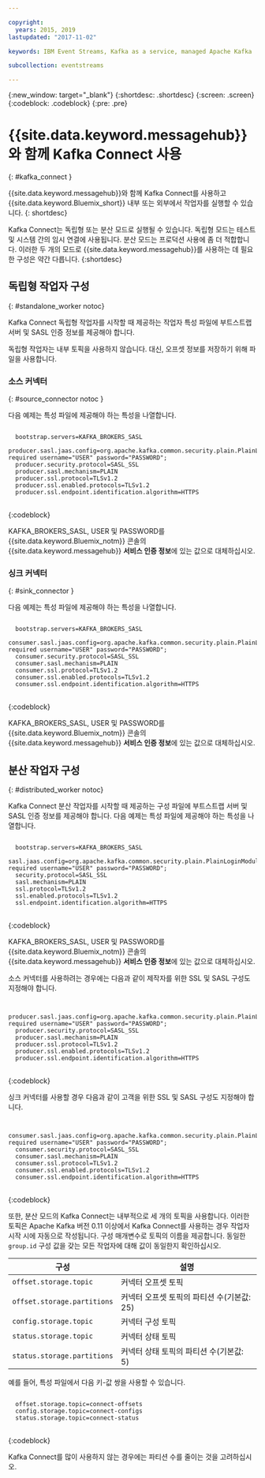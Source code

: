 ```yaml
---

copyright:
  years: 2015, 2019
lastupdated: "2017-11-02"

keywords: IBM Event Streams, Kafka as a service, managed Apache Kafka

subcollection: eventstreams

---
```


{:new_window: target="_blank"}
{:shortdesc: .shortdesc}
{:screen: .screen}
{:codeblock: .codeblock}
{:pre: .pre}

# {{site.data.keyword.messagehub}}와 함께 Kafka Connect 사용
{: #kafka_connect }

{{site.data.keyword.messagehub}}와 함께 Kafka Connect를 사용하고 {{site.data.keyword.Bluemix_short}} 내부 또는 외부에서 작업자를 실행할 수 있습니다.
{: shortdesc}

Kafka Connect는 독립형 또는 분산 모드로 실행될 수 있습니다. 독립형 모드는 테스트 및 시스템 간의 임시 연결에 사용됩니다. 분산 모드는
프로덕션 사용에 좀 더 적합합니다. 이러한 두 개의 모드로 {{site.data.keyword.messagehub}}를 사용하는 데 필요한 구성은 약간 다릅니다.
{:shortdesc}

## 독립형 작업자 구성
{: #standalone_worker notoc}

Kafka Connect 독립형 작업자를 시작할 때 제공하는 작업자 특성 파일에 부트스트랩 서버 및 SASL 인증 정보를 제공해야 합니다.

독립형 작업자는 내부 토픽을 사용하지 않습니다. 대신, 오프셋 정보를 저장하기 위해 파일을 사용합니다.

### 소스 커넥터
{: #source_connector notoc }

다음 예제는 특성 파일에 제공해야 하는 특성을 나열합니다.

<pre>
<code>
  bootstrap.servers=KAFKA_BROKERS_SASL
  producer.sasl.jaas.config=org.apache.kafka.common.security.plain.PlainLoginModule required username="USER" password="PASSWORD";
  producer.security.protocol=SASL_SSL
  producer.sasl.mechanism=PLAIN
  producer.ssl.protocol=TLSv1.2
  producer.ssl.enabled.protocols=TLSv1.2
  producer.ssl.endpoint.identification.algorithm=HTTPS
</code>
</pre>
{:codeblock}

KAFKA_BROKERS_SASL, USER 및 PASSWORD를 {{site.data.keyword.Bluemix_notm}} 콘솔의
{{site.data.keyword.messagehub}} **서비스 인증 정보**에 있는 값으로 대체하십시오.

### 싱크 커넥터
{: #sink_connector }

다음 예제는 특성 파일에 제공해야 하는 특성을 나열합니다.

<pre>
<code>
  bootstrap.servers=KAFKA_BROKERS_SASL
  consumer.sasl.jaas.config=org.apache.kafka.common.security.plain.PlainLoginModule required username="USER" password="PASSWORD";
  consumer.security.protocol=SASL_SSL
  consumer.sasl.mechanism=PLAIN
  consumer.ssl.protocol=TLSv1.2
  consumer.ssl.enabled.protocols=TLSv1.2
  consumer.ssl.endpoint.identification.algorithm=HTTPS
</code>
</pre>
{:codeblock}

KAFKA_BROKERS_SASL, USER 및 PASSWORD를 {{site.data.keyword.Bluemix_notm}} 콘솔의
{{site.data.keyword.messagehub}} **서비스 인증 정보**에 있는 값으로 대체하십시오.

## 분산 작업자 구성
{: #distributed_worker notoc}

Kafka Connect 분산 작업자를 시작할 때 제공하는 구성 파일에 부트스트랩 서버 및 SASL 인증 정보를 제공해야 합니다. 다음 예제는 특성 파일에 제공해야 하는 특성을 나열합니다.

<pre>
<code>
  bootstrap.servers=KAFKA_BROKERS_SASL
  sasl.jaas.config=org.apache.kafka.common.security.plain.PlainLoginModule required username="USER" password="PASSWORD";
  security.protocol=SASL_SSL
  sasl.mechanism=PLAIN
  ssl.protocol=TLSv1.2
  ssl.enabled.protocols=TLSv1.2
  ssl.endpoint.identification.algorithm=HTTPS
</code>
</pre>
{:codeblock}

KAFKA_BROKERS_SASL, USER 및 PASSWORD를 {{site.data.keyword.Bluemix_notm}} 콘솔의
{{site.data.keyword.messagehub}} **서비스 인증 정보**에 있는 값으로 대체하십시오.

소스 커넥터를 사용하려는 경우에는 다음과 같이 제작자를 위한 SSL 및 SASL 구성도 지정해야 합니다.

<pre>
<code>
  producer.sasl.jaas.config=org.apache.kafka.common.security.plain.PlainLoginModule required username="USER" password="PASSWORD";
  producer.security.protocol=SASL_SSL
  producer.sasl.mechanism=PLAIN
  producer.ssl.protocol=TLSv1.2
  producer.ssl.enabled.protocols=TLSv1.2
  producer.ssl.endpoint.identification.algorithm=HTTPS
</code>
</pre>
{:codeblock}

싱크 커넥터를 사용할 경우 다음과 같이 고객을 위한 SSL 및 SASL 구성도 지정해야 합니다.

<pre>
<code>
  consumer.sasl.jaas.config=org.apache.kafka.common.security.plain.PlainLoginModule required username="USER" password="PASSWORD";
  consumer.security.protocol=SASL_SSL
  consumer.sasl.mechanism=PLAIN
  consumer.ssl.protocol=TLSv1.2
  consumer.ssl.enabled.protocols=TLSv1.2
  consumer.ssl.endpoint.identification.algorithm=HTTPS
</code>
</pre>
{:codeblock}

또한, 분산 모드의 Kafka Connect는 내부적으로 세 개의 토픽을 사용합니다. 이러한 토픽은 Apache Kafka 버전 0.11 이상에서 Kafka Connect를 사용하는 경우 작업자 시작 시에 자동으로 작성됩니다. 구성 매개변수로 토픽의 이름을 제공합니다. 동일한 `group.id` 구성 값을 갖는 모든 작업자에 대해 값이 동일한지 확인하십시오.

|구성               |설명                                                         |
| --------------------------- | ------------------------------------------------------------------- |
|`offset.storage.topic`      |커넥터 오프셋 토픽                                             |
|`offset.storage.partitions` |커넥터 오프셋 토픽의 파티션 수(기본값: 25) |
|`config.storage.topic`      |커넥터 구성 토픽                                       |
|`status.storage.topic`      |커넥터 상태 토픽                                              |
|`status.storage.partitions` |커넥터 상태 토픽의 파티션 수(기본값: 5)          |

예를 들어, 특성 파일에서 다음 키-값 쌍을 사용할 수 있습니다.

<pre>
<code>
  offset.storage.topic=connect-offsets
  config.storage.topic=connect-configs
  status.storage.topic=connect-status
</code>
</pre>
{:codeblock}

Kafka Connect를 많이 사용하지 않는 경우에는 파티션 수를 줄이는 것을 고려하십시오.




